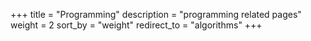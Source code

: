 +++
title = "Programming"
description = "programming related pages"
weight = 2
sort_by = "weight"
redirect_to = "algorithms"
+++
